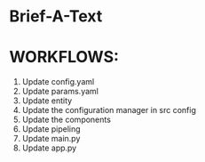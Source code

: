 # Brief-A-Text
# WORKFLOWS:
1. Update config.yaml
2. Update params.yaml
3. Update entity
4. Update the configuration manager in src config
5. Update the components
6. Update pipeling
7. Update main.py
8. Update app.py
